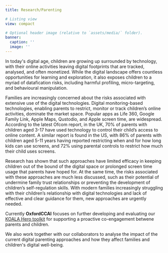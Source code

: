 ```yaml
---
title: Research/Parenting

# Listing view
view: compact

# Optional header image (relative to `assets/media/` folder).
banner:
  caption: ''
  image: ''
---
```



In today's digital age, children are growing up surrounded by technology, with their online activities leaving digital footprints that are tracked, analysed, and often monetized. While the digital landscape offers countless opportunities for learning and exploration, it also exposes children to a myriad of datafication risks, including harmful profiling, micro-targeting, and behavioural manipulation.

Families are increasingly concerned about the risks associated with extensive use of the digital technologies. Digital monitoring-based technologies, enabling parents to restrict, monitor or track children’s online activities, dominate the market space. Popular apps as Life 360, Google Family Link, Apple Maps, Qustodio, and Apple screen time, are widespread. According to the latest Ofcom report, in the UK, 70% of parents with children aged 3-17 have used technology to control their child’s access to online content. A similar report is found in the US, with 86% of parents with children aged 5-11 years having reported restricting when and for how long kids can use screens, and 72% using parental controls to restrict how much their child uses screens. 


Research has shown that such approaches have limited efficacy in keeping children out of the bound of the digital space or prolonged screen time usage that parents have hoped for. At the same time, the risks associated with these approaches are much less discussed, such as their potential of undermine family trust relationships or preventing the development of children’s self-regulation skills. With modern families increasingly struggling with their children’s relationship with digital technologies and lack of effective and clear guidance for them, new approaches are urgently needed.


Currently **OxfordCCAI** focuses on further developing and evaluating our [KOALA Hero toolkit](https://dl.acm.org/doi/10.1145/3613904.3642283) for supporting a proactive co-engagement betwene parents and children.

We also work together with our collaborators to analyse the impact of the current digital parenting approaches and how they affect families and children's digital well-being.
